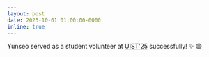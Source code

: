 ```yaml
---
layout: post
date: 2025-10-01 01:00:00-0000
inline: true
---
```


Yunseo served as a student volunteer at
  <a href="https://uist.acm.org/2025/">UIST’25</a>
  successfully! :sparkles: :smile:
